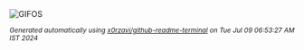 <div align="justify">
<picture>
    <source media="(prefers-color-scheme: dark)" srcset="https://i.ibb.co/6WPG6G1/output-gif.gif">
    <source media="(prefers-color-scheme: light)" srcset="https://i.ibb.co/6WPG6G1/output-gif.gif">
    <img alt="GIFOS" src="https://i.ibb.co/6WPG6G1/output-gif.gif">
</picture>

<sub><i>Generated automatically using [x0rzavi/github-readme-terminal](https://github.com/x0rzavi/github-readme-terminal) on Tue Jul 09 06:53:27 AM IST 2024</i></sub>

<!-- <details>
<summary>More details</summary>

</details> -->
</div>

<!-- Image deletion URL: https://ibb.co/DRCm3m8/83dd1da60e0999a68a6452f68f0433b3 -->